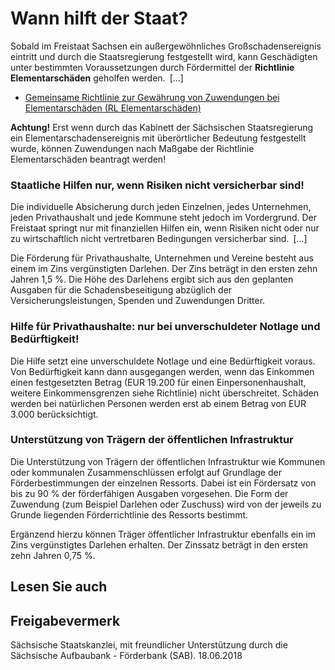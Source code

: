# Wann hilft der Staat?

Sobald im Freistaat Sachsen ein außergewöhnliches Großschadensereignis eintritt und durch die Staatsregierung festgestellt wird, kann Geschädigten unter bestimmten Voraussetzungen durch Fördermittel der **Richtlinie Elementarschäden** geholfen werden. [...]

* [Gemeinsame Richtlinie zur Gewährung von Zuwendungen bei Elementarschäden (RL Elementarschäden)](https://www.revosax.sachsen.de/vorschrift/12047)

**Achtung!** Erst wenn durch das Kabinett der Sächsischen Staatsregierung ein Elementarschadensereignis mit überörtlicher Bedeutung festgestellt wurde, können Zuwendungen nach Maßgabe der Richtlinie Elementarschäden beantragt werden!

### Staatliche Hilfen nur, wenn Risiken nicht versicherbar sind!

Die individuelle Absicherung durch jeden Einzelnen, jedes Unternehmen, jeden Privathaushalt und jede Kommune steht jedoch im Vordergrund. Der Freistaat springt nur mit finanziellen Hilfen ein, wenn Risiken nicht oder nur zu wirtschaftlich nicht vertretbaren Bedingungen versicherbar sind. [...]

Die Förderung für Privathaushalte, Unternehmen und Vereine besteht aus einem im Zins vergünstigten Darlehen. Der Zins beträgt in den ersten zehn Jahren 1,5 %. Die Höhe des Darlehens ergibt sich aus den geplanten Ausgaben für die Schadensbeseitigung abzüglich der Versicherungsleistungen, Spenden und Zuwendungen Dritter.

### Hilfe für Privathaushalte: nur bei unverschuldeter Notlage und Bedürftigkeit!

Die Hilfe setzt eine unverschuldete Notlage und eine Bedürftigkeit voraus. Von Bedürftigkeit kann dann ausgegangen werden, wenn das Einkommen einen festgesetzten Betrag (EUR 19.200 für einen Einpersonenhaushalt, weitere Einkommensgrenzen siehe Richtlinie) nicht überschreitet. Schäden werden bei natürlichen Personen werden erst ab einem Betrag von EUR 3.000 berücksichtigt.

### Unterstützung von Trägern der öffentlichen Infrastruktur

Die Unterstützung von Trägern der öffentlichen Infrastruktur wie Kommunen oder kommunalen Zusammenschlüssen erfolgt auf Grundlage der Förderbestimmungen der einzelnen Ressorts. Dabei ist ein Fördersatz von bis zu 90 % der förderfähigen Ausgaben vorgesehen. Die Form der Zuwendung (zum Beispiel Darlehen oder Zuschuss) wird von der jeweils zu Grunde liegenden Förderrichtlinie des Ressorts bestimmt.

Ergänzend hierzu können Träger öffentlicher Infrastruktur ebenfalls ein im Zins vergünstigtes Darlehen erhalten. Der Zinssatz beträgt in den ersten zehn Jahren 0,75 %.

## Lesen Sie auch

## Freigabevermerk

Sächsische Staatskanzlei, mit freundlicher Unterstützung durch die Sächsische Aufbaubank - Förderbank (SAB). 18.06.2018
